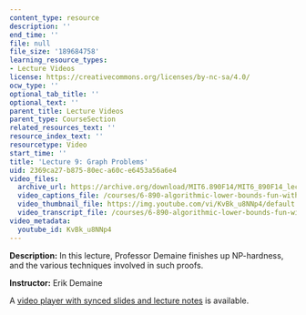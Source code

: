 ```yaml
---
content_type: resource
description: ''
end_time: ''
file: null
file_size: '189684758'
learning_resource_types:
- Lecture Videos
license: https://creativecommons.org/licenses/by-nc-sa/4.0/
ocw_type: ''
optional_tab_title: ''
optional_text: ''
parent_title: Lecture Videos
parent_type: CourseSection
related_resources_text: ''
resource_index_text: ''
resourcetype: Video
start_time: ''
title: 'Lecture 9: Graph Problems'
uid: 2369ca27-b875-80ec-a60c-e6453a56a6e4
video_files:
  archive_url: https://archive.org/download/MIT6.890F14/MIT6_890F14_lec09_300k.mp4
  video_captions_file: /courses/6-890-algorithmic-lower-bounds-fun-with-hardness-proofs-fall-2014/c8fb4a358e2d5958beffe03251f6644b_KvBk_u8NNp4.vtt
  video_thumbnail_file: https://img.youtube.com/vi/KvBk_u8NNp4/default.jpg
  video_transcript_file: /courses/6-890-algorithmic-lower-bounds-fun-with-hardness-proofs-fall-2014/f2f74450160b1be37804ec7d575fa74e_KvBk_u8NNp4.pdf
video_metadata:
  youtube_id: KvBk_u8NNp4
---
```


**Description:** In this lecture, Professor Demaine finishes up NP-hardness, and the various techniques involved in such proofs.

**Instructor:** Erik Demaine

A [video player with synced slides and lecture notes](http://courses.csail.mit.edu/6.890/fall14/lectures/L09.html) is available.

